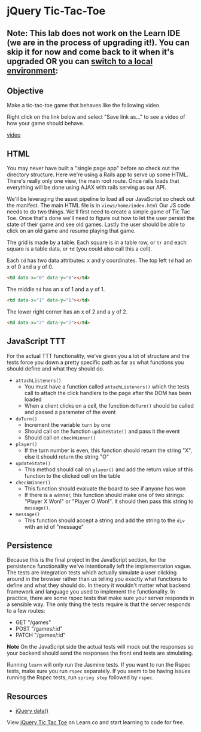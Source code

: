 # jQuery Tic-Tac-Toe

## Note: This lab does not work on the Learn IDE (we are in the process of upgrading it!). You can skip it for now and come back to it when it's upgraded OR you can [switch to a local environment](http://help.learn.co/workflow-tips/local-environment/setting-up-a-local-environment): 

## Objective

Make a tic-tac-toe game that behaves like the following video.

Right click on the link below and select "Save link as..." to see a video of how your game should behave.

[video](http://flatiron-videos.s3.amazonaws.com/Learn%20Curriculum%20Helpers/ttt.mov)

## HTML

You may never have built a "single page app" before so check out the directory structure.  Here we're using a Rails app to serve up some HTML.  There's really only one view, the main root route.  Once rails loads that everything will be done using AJAX with rails serving as our API.

We'll be leveraging the asset pipeline to load all our JavaScript so check out the manifest.  The main HTML file is in `views/home/index.html` Our JS code needs to do two things.  We'll first need to create a simple game of Tic Tac Toe.  Once that's done we'll need to figure out how to let the user persist the state of their game and see old games.  Lastly the user should be able to click on an old game and resume playing that game.

The grid is made by a table. Each square is in a table row, or `tr` and each square is a table data, or `td` (you could also call this a cell).

Each `td` has two data attributes: x and y coordinates. The top left `td` had an x of 0 and a y of 0.

```html
<td data-x="0" data-y="0"></td>
```

The middle `td` has an x of 1 and a y of 1.

```html
<td data-x="1" data-y="1"></td>
```

The lower right corner has an x of 2 and a y of 2.

```html
<td data-x="2" data-y="2"></td>
```

## JavaScript TTT

  For the actual TTT functionality, we've given you a lot of structure and the tests force you down a pretty specific path as far as what functions you should define and what they should do.

* `attachListeners()`
  * You must have a function called `attachListeners()` which the tests call to attach the click handlers to the page after the DOM has been loaded
  * When a client clicks on a cell, the function `doTurn()` should be called and passed a parameter of the event
* `doTurn()`
  * Increment the variable `turn` by one
  * Should call on the function `updateState()` and pass it the event
  * Should call on `checkWinner()`
* `player()`
  * If the turn number is even, this function should return the string "X", else it should return the string "O"
* `updateState()`
  * This method should call on `player()` and add the return value of this function to the clicked cell on the table
* `checkWinner()`
  * This function should evaluate the board to see if anyone has won
  * If there is a winner, this function should make one of two strings: "Player X Won!" or "Player O Won!". It should then pass this string to `message()`.
* `message()`
  * This function should accept a string and add the string to the `div` with an id of "message" 

## Persistence

Because this is the final project in the JavaScript section, for the persistence functionality we've intentionally left the implementation vague.  The tests are integration tests which actually simulate a user clicking around in the browser rather than us telling you exactly what functions to define and what they should do.  In theory it wouldn't matter what backend framework and language you used to implement the functionality.  In practice, there are some rspec tests that make sure your server responds in a sensible way.  The only thing the tests require is that the server responds to a few routes:
* GET "/games"
* POST "/games/:id"
* PATCH "/games/:id"

**Note** On the JavaScript side the actual tests will mock out the responses so your backend should send the responses the front end tests are simulating.

Running `learn` will only run the Jasmine tests. If you want to run the Rspec tests, make sure you run `rspec` separately. If you seem to be having issues running the Rspec tests, run `spring stop` followed by `rspec`.

## Resources

* [jQuery data()](https://api.jquery.com/jquery.data/)

<p class='util--hide'>View <a href='https://learn.co/lessons/js-tictactoe-rails-api'>jQuery Tic Tac Toe</a> on Learn.co and start learning to code for free.</p>
